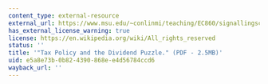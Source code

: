 ```yaml
---
content_type: external-resource
external_url: https://www.msu.edu/~conlinmi/teaching/EC860/signallingscreening/Bbernheim.pdf
has_external_license_warning: true
license: https://en.wikipedia.org/wiki/All_rights_reserved
status: ''
title: '"Tax Policy and the Dividend Puzzle." (PDF - 2.5MB)'
uid: e5a8e73b-0b82-4390-868e-e4d56784ccd6
wayback_url: ''
---
```

